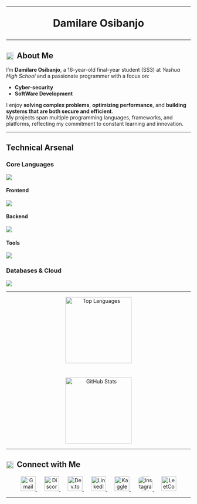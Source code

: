<h1 align="center ">

-----

Damilare Osibanjo

---
</h1>

## <img src="https://www.svgrepo.com/show/475026/about.svg" width="20" height="20" alt="Contacts Icon" style="vertical-align:middle; margin-right:4px;"> About Me

I’m **Damilare Osibanjo**, a 16-year-old final-year student (SS3) at *Yeshua High School* and a passionate programmer with a focus on:
 
- **Cyber-security** 
- **SoftWare Development**

I enjoy **solving complex problems**, **optimizing performance**, and **building systems that are both secure and efficient**.  
My projects span multiple programming languages, frameworks, and platforms, reflecting my commitment to constant learning and innovation.


---


## Technical Arsenal


### **Core Languages**
<img src="https://skillicons.dev/icons?i=c,cpp,go,kotlin,rust,python"/>

#### Frontend
<img src="https://skillicons.dev/icons?i=html,css,javascript,typescript" />

#### Backend
<img src="https://skillicons.dev/icons?i=nodejs,express,fastapi" />

#### Tools
<img src="https://skillicons.dev/icons?i=vscode,github,git,postman,neovim" />

### **Databases & Cloud**
<img src="https://skillicons.dev/icons?i=firebase,sqlite,mongodb,postgresql" />

---
<div align="center">
<a href="https://github.com/Dev-Dami">
  <img 
    src="https://github-readme-stats.vercel.app/api/top-langs/?username=Dev-Dami&layout=compact&langs_count=8&hide_border=true&bg_color=0D1117&title_color=00AEEF&text_color=E4E4E4&icon_color=00AEEF&cache_seconds=50&hide=css,ejs,html" 
    height="180px" 
    alt="Top Languages"
  />
</a>

#
<a href="https://github.com/Dev-Dami">
  <img 
    src="https://github-readme-stats.vercel.app/api?username=Dev-Dami&show_icons=true&count_private=true&hide_border=true&hide_title=false&bg_color=0D1117&title_color=00AEEF&text_color=E4E4E4&icon_color=00AEEF&t=1" 
    height="180px" 
    alt="GitHub Stats"
  />
</a>
</div>

---
## <img src="https://www.svgrepo.com/show/450420/contacts.svg" width="20" height="20" alt="Contacts Icon" style="vertical-align:middle; margin-right:4px;"> Connect with Me

<div align="center" style="margin-top: 20px;">
  
  <!-- Email -->
  <a href="mailto:damiosi5banjo@gmail.com" aria-label="Email Damilare Osibanjo">
    <img src="https://skillicons.dev/icons?i=gmail" 
         alt="Gmail" 
         height="40" width="40" />
  </a>

  <!-- Discord -->
  <a href="https://discord.gg/garpfisher" aria-label="Discord Server" style="margin-left: 20px;">
    <img src="https://skillicons.dev/icons?i=discord" 
         alt="Discord" 
         height="40" width="40" />
  </a>

  <!-- Dev.to -->
  <a href="https://dev.to/devdami" aria-label="Dev.to Profile" style="margin-left: 20px;">
    <img src="https://skillicons.dev/icons?i=devto" 
         alt="Dev.to" 
         height="40" width="40" />
  </a>

  <!-- LinkedIn -->
  <a href="https://linkedin.com/in/damilare-osibanjo" aria-label="LinkedIn Profile" style="margin-left: 20px;">
    <img src="https://skillicons.dev/icons?i=linkedin" 
         alt="LinkedIn" 
         height="40" width="40" />
  </a>

  <!-- Kaggle -->
  <a href="https://kaggle.com/damilareosibanjo" aria-label="Kaggle Profile" style="margin-left: 20px;">
    <img src="https://raw.githubusercontent.com/rahuldkjain/github-profile-readme-generator/master/src/images/icons/Social/kaggle.svg" 
         alt="Kaggle" 
         height="40" width="40" />
  </a>

  <!-- Instagram -->
  <a href="https://instagram.com/nulleddami" aria-label="Instagram Profile" style="margin-left: 20px;">
    <img src="https://www.svgrepo.com/show/494174/instagram.svg" 
         alt="Instagram" 
         height="40" width="40" style="border-radius: 30%;" />
  </a>

  <!-- LeetCode -->
  <a href="https://www.leetcode.com/dev-dami" aria-label="LeetCode Profile" style="margin-left: 20px;">
    <img src="https://raw.githubusercontent.com/simple-icons/simple-icons/develop/icons/leetcode.svg" 
         alt="LeetCode" 
         height="40" width="40" />
  </a>

</div>

-----
